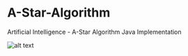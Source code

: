 # A-Star-Algorithm
Artificial Intelligence - A-Star Algorithm Java Implementation

![alt text](https://user-images.githubusercontent.com/79963893/165301964-964ad0cb-79cb-4c9c-b7d8-44fe4b022bfb.png)

